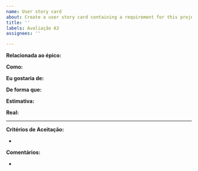 ```yaml
---
name: User story card
about: Create a user story card containing a requirement for this project.
title: ''
labels: Avaliação A3
assignees: ''

---
```


**Relacionada ao épico:**

**Como:**

**Eu gostaria de:**

**De forma que:**

**Estimativa:**

**Real:**

---

**Critérios de Aceitação:**

-

**Comentários:**

-
